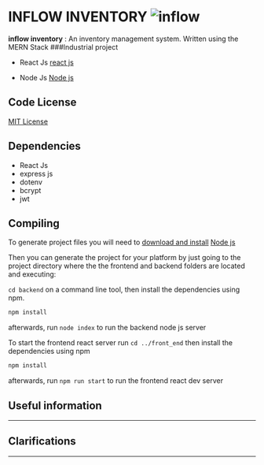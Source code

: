 INFLOW INVENTORY ![inflow](https://logo.link)
============================

**inflow inventory** : An inventory management system. Written using the MERN Stack
###Industrial project

* React Js [react js](http://en.wikipedia.org/wiki/reactjs)

* Node Js [Node js](http://en.wikipedia.org/wiki/nodejs)

**Code License**
--------------
[MIT License](http://www.opensource.org/licenses/mit-license.php)


**Dependencies**
--------------
* React Js
* express js
* dotenv
* bcrypt
* jwt

**Compiling**
------------
To generate project files you will need to [download and install](https://) [Node js](https://)

Then you can generate the project for your platform by just going to the project directory where the the frontend and backend folders are located and executing:

`cd backend` on a command line tool, then install the dependencies using npm. 

```cmd
npm install
```
afterwards, run `node index` to run the backend node js server

To start the frontend react server run `cd ../front_end` then install the dependencies using npm
```cmd
npm install
```
afterwards, run `npm run start` to run the frontend react dev server

**Useful information**
--------------------

--------------------


**Clarifications**
----------------

--------------------------

